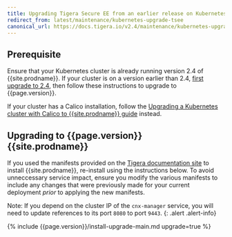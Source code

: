 ```yaml
---
title: Upgrading Tigera Secure EE from an earlier release on Kubernetes
redirect_from: latest/maintenance/kubernetes-upgrade-tsee
canonical_url: https://docs.tigera.io/v2.4/maintenance/kubernetes-upgrade-tsee
---
```


## Prerequisite

Ensure that your Kubernetes cluster is already running version 2.4 of {{site.prodname}}. If your cluster is on a version
earlier than 2.4, [first upgrade to 2.4](/v2.4/maintenance/kubernetes-upgrade-tsee), then follow these instructions
to upgrade to {{page.version}}.

If your cluster has a Calico installation, follow the [Upgrading a Kubernetes cluster with Calico to {{site.prodname}} guide]({{site.url}}/{{page.version}}/getting-started/kubernetes/upgrade/upgrade-to-tsee)
instead.

## Upgrading to {{page.version}} {{site.prodname}}

If you used the manifests provided on the [Tigera documentation site](https://docs.tigera.io/)
to install {{site.prodname}}, re-install using the instructions below. To avoid unneccessary service impact, ensure you modify the various
manifests to include any changes that were previously made for your current deployment *prior* to applying the new
manifests.

Note: If you depend on the cluster IP of the `cnx-manager` service, you will need to update references to its port `8080` to
port `9443`.
{: .alert .alert-info}

{% include {{page.version}}/install-upgrade-main.md upgrade=true %}
